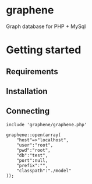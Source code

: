# graphene
Graph database for PHP + MySql

# Getting started

## Requirements

## Installation

## Connecting

    include 'graphene/graphene.php'
    
    graphene::open(array(
        "host"=>"localhost",
        "user":"root",
        "pwd":"root",
        "db":"test",
        "port":null,
        "prefix":"",
        "classpath":"./model"
    ));





